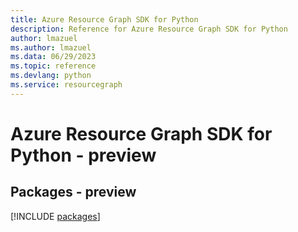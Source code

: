 ```yaml
---
title: Azure Resource Graph SDK for Python
description: Reference for Azure Resource Graph SDK for Python
author: lmazuel
ms.author: lmazuel
ms.data: 06/29/2023
ms.topic: reference
ms.devlang: python
ms.service: resourcegraph
---
```

# Azure Resource Graph SDK for Python - preview
## Packages - preview
[!INCLUDE [packages](resource-graph-index.md)]